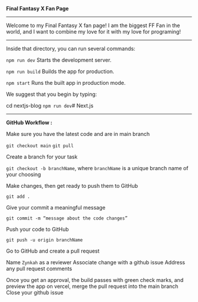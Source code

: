 <b>Final Fantasy X Fan Page </b>
<hr />
Welcome to my Final Fantasy X fan page! I am the biggest FF Fan in the world, and I want to combine my love for it with my love for programing!
<hr />

Inside that directory, you can run several commands:

  `npm run dev`
    Starts the development server.

  `npm run build`
    Builds the app for production.

  `npm start`
    Runs the built app in production mode.

We suggest that you begin by typing:

  cd nextjs-blog
  `npm run dev`# Next.js

<hr />

<b>GitHub Workflow :</b>
  
Make sure you have the latest code and are in main branch

`git checkout main`
`git pull`

Create a branch for your task

`git checkout -b branchName`, where `branchName` is a unique branch name of your choosing

Make changes, then get ready to push them to GitHub

`git add .`

Give your commit a meaningful message

`git commit -m “message about the code changes”`

Push your code to GitHub

`git push -u origin branchName`

Go to GitHub and create a pull request

Name `Zynkah` as a reviewer
Associate change with a github issue
Address any pull request comments

Once you get an approval, the build passes with green check marks, and preview the app on vercel, merge the pull request into the main branch
Close your github issue